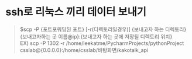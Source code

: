 # ssh로 리눅스 끼리 데이터 보내기

> $scp -P {포트포워딩된 포트} [-r(디렉토리일경우)] {보내고자 하는 디렉토리}{보내고자하는 곳 이름@ip}:{보내고자 하는 곳에 저장될 디렉토리 위치}  
> EX) scp -P 1302 -r /home/leekatme/PycharmProjects/pythonProject csslab@{0.0.0.0}:/home/csslab/바탕화면/kakotalk_api
